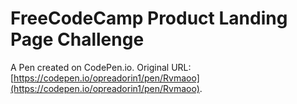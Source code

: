 # FreeCodeCamp Product Landing Page Challenge

A Pen created on CodePen.io. Original URL: [https://codepen.io/opreadorin1/pen/Rvmaoo](https://codepen.io/opreadorin1/pen/Rvmaoo).



